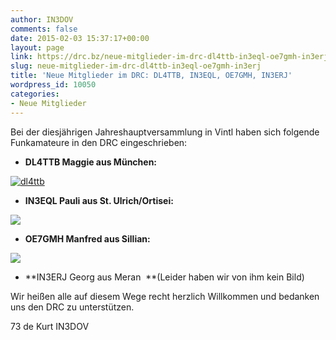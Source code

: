```yaml
---
author: IN3DOV
comments: false
date: 2015-02-03 15:37:17+00:00
layout: page
link: https://drc.bz/neue-mitglieder-im-drc-dl4ttb-in3eql-oe7gmh-in3erj/
slug: neue-mitglieder-im-drc-dl4ttb-in3eql-oe7gmh-in3erj
title: 'Neue Mitglieder im DRC: DL4TTB, IN3EQL, OE7GMH, IN3ERJ'
wordpress_id: 10050
categories:
- Neue Mitglieder
---
```


Bei der diesjährigen Jahreshauptversammlung in Vintl haben sich folgende Funkamateure in den DRC eingeschrieben:



	
  * **DL4TTB Maggie aus München:**


[![dl4ttb](https://drc.bz/wp-content/uploads/2015/02/dl4ttb.jpg)](https://drc.bz/wp-content/uploads/2015/02/dl4ttb.jpg)



	
  * **IN3EQL Pauli aus St. Ulrich/Ortisei:**




![](http://files.qrz.com/l/in3eql/iw3but.jpg)






	
  * **OE7GMH Manfred aus Sillian:**




![](http://files.qrz.com/h/oe7gmh/OE7GMH_327x266.jpg)






	
  * **IN3ERJ Georg aus Meran  **(Leider haben wir von ihm kein Bild)




Wir heißen alle auf diesem Wege recht herzlich Willkommen und bedanken uns den DRC zu unterstützen.

73 de Kurt IN3DOV
